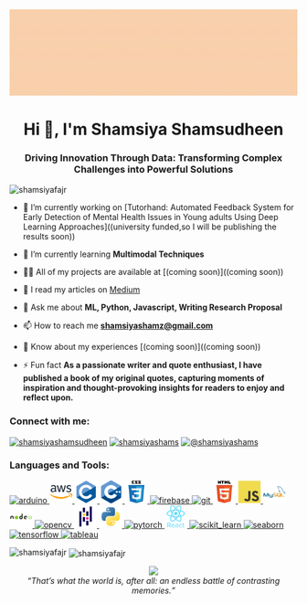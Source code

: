 <img src="https://github.com/shamsiyafajr/shamsiyafajr/blob/main/me.gif?raw=true"> 

<h1 align="center">Hi 👋, I'm Shamsiya Shamsudheen</h1>
<h3 align="center">Driving Innovation Through Data: Transforming Complex Challenges into Powerful Solutions</h3>

<p align="left"> <img src="https://komarev.com/ghpvc/?username=shamsiyafajr&label=Profile%20views&color=0e75b6&style=flat" alt="shamsiyafajr" /> </p>

- 🔭 I’m currently working on [Tutorhand: Automated Feedback System for Early Detection of Mental Health Issues in Young adults Using Deep Learning Approaches]((university funded,so I will be publishing the results soon))

- 🌱 I’m currently learning **Multimodal Techniques**

- 👨‍💻 All of my projects are available at [(coming soon)]((coming soon))

- 📝 I read my  articles on [Medium](https://medium.com/@shamsiyashams)

- 💬 Ask me about **ML, Python, Javascript, Writing Research Proposal**

- 📫 How to reach me **shamsiyashamz@gmail.com**

- 📄 Know about my experiences [(coming soon)]((coming soon))

- ⚡ Fun fact **As a passionate writer and quote enthusiast, I have published a book of my original quotes, capturing moments of inspiration and thought-provoking insights for readers to enjoy and reflect upon.**

<h3 align="left">Connect with me:</h3>
<p align="left">
<a href="https://linkedin.com/in/shamsiyashamsudheen" target="blank"><img align="center" src="https://raw.githubusercontent.com/rahuldkjain/github-profile-readme-generator/master/src/images/icons/Social/linked-in-alt.svg" alt="shamsiyashamsudheen" height="30" width="40" /></a>
<a href="https://kaggle.com/shamsiyashams" target="blank"><img align="center" src="https://raw.githubusercontent.com/rahuldkjain/github-profile-readme-generator/master/src/images/icons/Social/kaggle.svg" alt="shamsiyashams" height="30" width="40" /></a>
<a href="https://medium.com/@shamsiyashams" target="blank"><img align="center" src="https://raw.githubusercontent.com/rahuldkjain/github-profile-readme-generator/master/src/images/icons/Social/medium.svg" alt="@shamsiyashams" height="30" width="40" /></a>
</p>

<h3 align="left">Languages and Tools:</h3>
<p align="left"> <a href="https://www.arduino.cc/" target="_blank" rel="noreferrer"> <img src="https://cdn.worldvectorlogo.com/logos/arduino-1.svg" alt="arduino" width="40" height="40"/> </a> <a href="https://aws.amazon.com" target="_blank" rel="noreferrer"> <img src="https://raw.githubusercontent.com/devicons/devicon/master/icons/amazonwebservices/amazonwebservices-original-wordmark.svg" alt="aws" width="40" height="40"/> </a> <a href="https://www.cprogramming.com/" target="_blank" rel="noreferrer"> <img src="https://raw.githubusercontent.com/devicons/devicon/master/icons/c/c-original.svg" alt="c" width="40" height="40"/> </a> <a href="https://www.w3schools.com/cpp/" target="_blank" rel="noreferrer"> <img src="https://raw.githubusercontent.com/devicons/devicon/master/icons/cplusplus/cplusplus-original.svg" alt="cplusplus" width="40" height="40"/> </a> <a href="https://www.w3schools.com/css/" target="_blank" rel="noreferrer"> <img src="https://raw.githubusercontent.com/devicons/devicon/master/icons/css3/css3-original-wordmark.svg" alt="css3" width="40" height="40"/> </a><a href="https://firebase.google.com/" target="_blank" rel="noreferrer"> <img src="https://www.vectorlogo.zone/logos/firebase/firebase-icon.svg" alt="firebase" width="40" height="40"/> </a> <a href="https://git-scm.com/" target="_blank" rel="noreferrer"> <img src="https://www.vectorlogo.zone/logos/git-scm/git-scm-icon.svg" alt="git" width="40" height="40"/> </a> <a href="https://www.w3.org/html/" target="_blank" rel="noreferrer"> <img src="https://raw.githubusercontent.com/devicons/devicon/master/icons/html5/html5-original-wordmark.svg" alt="html5" width="40" height="40"/> </a> <a href="https://developer.mozilla.org/en-US/docs/Web/JavaScript" target="_blank" rel="noreferrer"> <img src="https://raw.githubusercontent.com/devicons/devicon/master/icons/javascript/javascript-original.svg" alt="javascript" width="40" height="40"/> </a> <a href="https://www.mysql.com/" target="_blank" rel="noreferrer"> <img src="https://raw.githubusercontent.com/devicons/devicon/master/icons/mysql/mysql-original-wordmark.svg" alt="mysql" width="40" height="40"/> </a> <a href="https://nodejs.org" target="_blank" rel="noreferrer"> <img src="https://raw.githubusercontent.com/devicons/devicon/master/icons/nodejs/nodejs-original-wordmark.svg" alt="nodejs" width="40" height="40"/> </a> <a href="https://opencv.org/" target="_blank" rel="noreferrer"> <img src="https://www.vectorlogo.zone/logos/opencv/opencv-icon.svg" alt="opencv" width="40" height="40"/> </a> <a href="https://pandas.pydata.org/" target="_blank" rel="noreferrer"> <img src="https://raw.githubusercontent.com/devicons/devicon/2ae2a900d2f041da66e950e4d48052658d850630/icons/pandas/pandas-original.svg" alt="pandas" width="40" height="40"/> </a> <a href="https://www.python.org" target="_blank" rel="noreferrer"> <img src="https://raw.githubusercontent.com/devicons/devicon/master/icons/python/python-original.svg" alt="python" width="40" height="40"/> </a> <a href="https://pytorch.org/" target="_blank" rel="noreferrer"> <img src="https://www.vectorlogo.zone/logos/pytorch/pytorch-icon.svg" alt="pytorch" width="40" height="40"/> </a> <a href="https://reactjs.org/" target="_blank" rel="noreferrer"> <img src="https://raw.githubusercontent.com/devicons/devicon/master/icons/react/react-original-wordmark.svg" alt="react" width="40" height="40"/> </a> <a href="https://scikit-learn.org/" target="_blank" rel="noreferrer"> <img src="https://upload.wikimedia.org/wikipedia/commons/0/05/Scikit_learn_logo_small.svg" alt="scikit_learn" width="40" height="40"/> </a> <a href="https://seaborn.pydata.org/" target="_blank" rel="noreferrer"> <img src="https://seaborn.pydata.org/_images/logo-mark-lightbg.svg" alt="seaborn" width="40" height="40"/> </a> <a href="https://www.tensorflow.org" target="_blank" rel="noreferrer"> <img src="https://www.vectorlogo.zone/logos/tensorflow/tensorflow-icon.svg" alt="tensorflow" width="40" height="40"/> </a> <a href="https://public.tableau.com/app/profile/giorgio.carbone3907" target="blank" rel="noreferrer"> <img src="https://img.icons8.com/color/512/tableau-software.png" alt="tableau" width="40" height="40" /> </a>

</p>

<p><img align="left" src="https://github-readme-stats.vercel.app/api/top-langs?username=shamsiyafajr&show_icons=true&locale=en&layout=compact" alt="shamsiyafajr" /></p>

<p>&nbsp;<img align="center" src="https://github-readme-stats.vercel.app/api?username=shamsiyafajr&show_icons=true&locale=en" alt="shamsiyafajr" /></p>


<div align="center">
<img align=top src="./Images/tumblr_11d365a49f6f66dee03353309bf82414_8f4b05ff_540.gif" height="192px">
</br>
<i><q>That’s what the world is, after all: an endless battle of contrasting memories.</q></i>
</div> 
